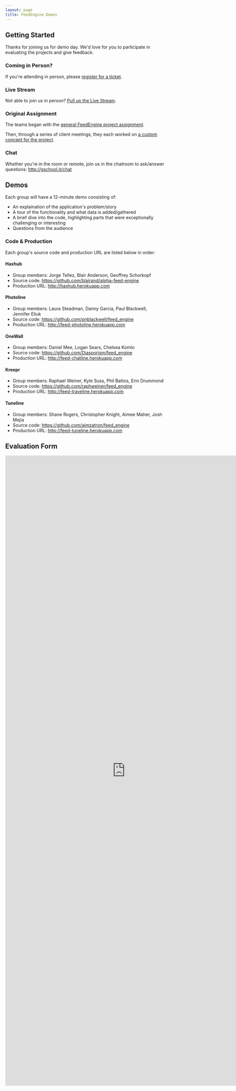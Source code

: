 ```yaml
---
layout: page
title: FeedEngine Demos
---
```


## Getting Started

Thanks for joining us for demo day. We'd love for you to participate in evaluating the projects and give feedback.

### Coming in Person?

If you're attending in person, please [register for a ticket](https://tito.io/jumpstart-lab/gschool-demo-feedengine-project).

### Live Stream

Not able to join us in person? [Pull up the Live Stream](https://new.livestream.com/accounts/1384078/events/1187453).

### Original Assignment

The teams began with the [general FeedEngine project assignment](http://tutorials.jumpstartlab.com/projects/feed_engine.html).

Then, through a series of client meetings, they each worked on [a custom concept for the project](http://tutorials.jumpstartlab.com/projects/feed_engine_concepts.html).

### Chat

Whether you're in the room or remote, join us in the chatroom to ask/answer questions: http://gschool.it/chat

## Demos

Each group will have a 12-minute demo consisting of:

* An explaination of the application's problem/story
* A tour of the functionality and what data is added/gathered
* A brief dive into the code, highlighting parts that were exceptionally challenging or interesting
* Questions from the audience

### Code & Production

Each group's source code and production URL are listed below in order:

#### Haxhub

* Group members: Jorge Tellez, Blair Anderson, Geoffrey Schorkopf
* Source code: https://github.com/blairand/alpha-feed-engine
* Production URL: http://haxhub.herokuapp.com

#### Photoline

* Group members: Laura Steadman, Danny Garcia, Paul Blackwell, Jennifer Eliuk
* Source code: https://github.com/pnblackwell/feed_engine
* Production URL: http://feed-photoline.herokuapp.com

#### OneWall

* Group members: Daniel Mee, Logan Sears, Chelsea Komlo
* Source code: https://github.com/Diasporism/feed_engine
* Production URL: http://feed-chatline.herokuapp.com

#### Kreepr

* Group members: Raphael Weiner, Kyle Suss, Phil Battos, Erin Drummond
* Source code: https://github.com/raphweiner/feed_engine
* Production URL: http://feed-traveline.herokuapp.com

#### Tuneline

* Group members: Shane Rogers, Christopher Knight, Aimee Maher, Josh Mejia
* Source code: https://github.com/aimzatron/feed_engine
* Production URL: http://feed-tuneline.herokuapp.com

## Evaluation Form

<iframe src="https://docs.google.com/forms/d/1CeC8cn3o30BLTxhI5it6RW-nn7iJb9wvDDGDY5Xo3UU/viewform?embedded=true" width="760" height="2000" frameborder="0" marginheight="0" marginwidth="0">Loading...</iframe>
